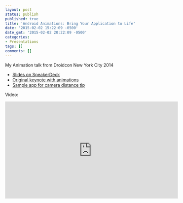 ```yaml
---
layout: post
status: publish
published: true
title: 'Android Animations: Bring Your Application to Life'
date: '2015-02-02 15:22:09 -0500'
date_gmt: '2015-02-02 20:22:09 -0500'
categories:
- Presentations
tags: []
comments: []
---
```

My Animation talk from Droidcon New York City 2014

 * [Slides on SpeakerDeck](https://speakerdeck.com/dallasgutauckis/android-animations)
 * [Original keynote with animations](https://www.dropbox.com/s/qhim23pfk3smsse/Android%20Animations.zip?dl=0 )
 * [Sample app for camera distance tip](https://github.com/dallasgutauckis/AnimationStation)

Video:

<iframe width="560" height="315" src="https://www.youtube.com/embed/odRemFcN4CE" frameborder="0" allowfullscreen></iframe>
